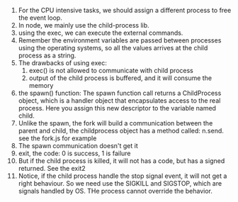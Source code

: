 1. For the CPU intensive tasks, we should assign a different process to free the event loop.
2. In node, we mainly use the child-process lib. 
3. using the exec, we can execute the external commands.
4. Remember the environment variables are passed between processes using the operating systems, so all the values arrives at the child process as a string.
5. The drawbacks of using exec:
    1. exec() is not allowed to communicate with child process
    2. output of the child process is buffered, and it will consume the memory
6. the spawn() function: The spawn function call returns a ChildProcess object, which is a handler object that 
encapsulates access to the real process. Here you assign this new descriptor to the variable named child.
7. Unlike the spawn, the fork will build a communication between the parent and child, the childprocess object has a method called:
n.send. see the fork.js for example
8. The spawn communication doesn't get it
9. exit, the code: 0 is success, 1 is failure
10. But if the child process is killed, it will not has a code, but has a signed returned. See the exit2
11. Notice, if the child process handle the stop signal event, it will not get a right behaviour. So we need use the SIGKILL and SIGSTOP, which are signals
handled by OS. THe process cannot override the behavior.